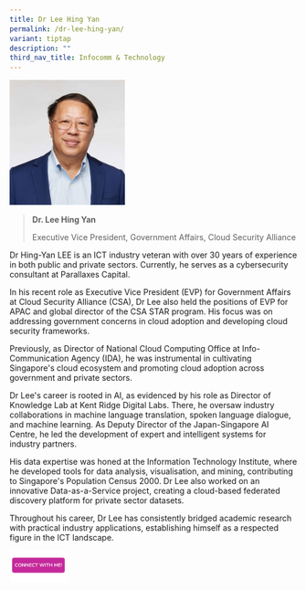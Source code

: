 ```yaml
---
title: Dr Lee Hing Yan
permalink: /dr-lee-hing-yan/
variant: tiptap
description: ""
third_nav_title: Infocomm & Technology
---
```

<p></p>
<div class="isomer-image-wrapper">
<img style="width: 40%;" height="auto" width="100%" alt="" src="/images/Profile Photos/Lee_Hing_Yan_1_copy.jpg">
</div>
<p></p>
<blockquote>
<p><strong>Dr. Lee Hing Yan</strong>
</p>
<p>Executive Vice President, Government Affairs, Cloud Security Alliance</p>
</blockquote>
<p>Dr Hing-Yan LEE is an ICT industry veteran with over 30 years of experience
in both public and private sectors. Currently, he serves as a cybersecurity
consultant at Parallaxes Capital.</p>
<p>In his recent role as Executive Vice President (EVP) for Government Affairs
at Cloud Security Alliance (CSA), Dr Lee also held the positions of EVP
for APAC and global director of the CSA STAR program. His focus was on
addressing government concerns in cloud adoption and developing cloud security
frameworks.</p>
<p>Previously, as Director of National Cloud Computing Office at Info-Communication
Agency (IDA), he was instrumental in cultivating Singapore's cloud ecosystem
and promoting cloud adoption across government and private sectors.</p>
<p>Dr Lee's career is rooted in AI, as evidenced by his role as Director
of Knowledge Lab at Kent Ridge Digital Labs. There, he oversaw industry
collaborations in machine language translation, spoken language dialogue,
and machine learning. As Deputy Director of the Japan-Singapore AI Centre,
he led the development of expert and intelligent systems for industry partners.</p>
<p>His data expertise was honed at the Information Technology Institute,
where he developed tools for data analysis, visualisation, and mining,
contributing to Singapore's Population Census 2000. Dr Lee also worked
on an innovative Data-as-a-Service project, creating a cloud-based federated
discovery platform for private sector datasets.</p>
<p>Throughout his career, Dr Lee has consistently bridged academic research
with practical industry applications, establishing himself as a respected
figure in the ICT landscape.</p>
<p></p>
<p></p><a class="isomer-image-wrapper" href="https://form.gov.sg/677f3566e7b72f64b6a4f77e"><img style="width: 20%;" height="auto" width="100%" alt="" src="/images/CONNECT_WITH_ME.png"></a>
<p></p>
<p></p>
